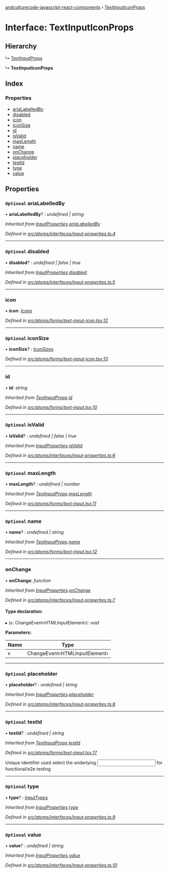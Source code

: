 [andculturecode-javascript-react-components](../README.md) › [TextInputIconProps](textinputiconprops.md)

# Interface: TextInputIconProps

## Hierarchy

  ↳ [TextInputProps](textinputprops.md)

  ↳ **TextInputIconProps**

## Index

### Properties

* [ariaLabelledBy](textinputiconprops.md#optional-arialabelledby)
* [disabled](textinputiconprops.md#optional-disabled)
* [icon](textinputiconprops.md#icon)
* [iconSize](textinputiconprops.md#optional-iconsize)
* [id](textinputiconprops.md#id)
* [isValid](textinputiconprops.md#optional-isvalid)
* [maxLength](textinputiconprops.md#optional-maxlength)
* [name](textinputiconprops.md#optional-name)
* [onChange](textinputiconprops.md#onchange)
* [placeholder](textinputiconprops.md#optional-placeholder)
* [testId](textinputiconprops.md#optional-testid)
* [type](textinputiconprops.md#optional-type)
* [value](textinputiconprops.md#optional-value)

## Properties

### `Optional` ariaLabelledBy

• **ariaLabelledBy**? : *undefined | string*

*Inherited from [InputProperties](inputproperties.md).[ariaLabelledBy](inputproperties.md#optional-arialabelledby)*

*Defined in [src/atoms/interfaces/input-properties.ts:4](https://github.com/AndcultureCode/AndcultureCode.JavaScript.React.Components/blob/09a736c/src/atoms/interfaces/input-properties.ts#L4)*

___

### `Optional` disabled

• **disabled**? : *undefined | false | true*

*Inherited from [InputProperties](inputproperties.md).[disabled](inputproperties.md#optional-disabled)*

*Defined in [src/atoms/interfaces/input-properties.ts:5](https://github.com/AndcultureCode/AndcultureCode.JavaScript.React.Components/blob/09a736c/src/atoms/interfaces/input-properties.ts#L5)*

___

###  icon

• **icon**: *[Icons](../enums/icons.md)*

*Defined in [src/atoms/forms/text-input-icon.tsx:12](https://github.com/AndcultureCode/AndcultureCode.JavaScript.React.Components/blob/09a736c/src/atoms/forms/text-input-icon.tsx#L12)*

___

### `Optional` iconSize

• **iconSize**? : *[IconSizes](../enums/iconsizes.md)*

*Defined in [src/atoms/forms/text-input-icon.tsx:13](https://github.com/AndcultureCode/AndcultureCode.JavaScript.React.Components/blob/09a736c/src/atoms/forms/text-input-icon.tsx#L13)*

___

###  id

• **id**: *string*

*Inherited from [TextInputProps](textinputprops.md).[id](textinputprops.md#id)*

*Defined in [src/atoms/forms/text-input.tsx:10](https://github.com/AndcultureCode/AndcultureCode.JavaScript.React.Components/blob/09a736c/src/atoms/forms/text-input.tsx#L10)*

___

### `Optional` isValid

• **isValid**? : *undefined | false | true*

*Inherited from [InputProperties](inputproperties.md).[isValid](inputproperties.md#optional-isvalid)*

*Defined in [src/atoms/interfaces/input-properties.ts:6](https://github.com/AndcultureCode/AndcultureCode.JavaScript.React.Components/blob/09a736c/src/atoms/interfaces/input-properties.ts#L6)*

___

### `Optional` maxLength

• **maxLength**? : *undefined | number*

*Inherited from [TextInputProps](textinputprops.md).[maxLength](textinputprops.md#optional-maxlength)*

*Defined in [src/atoms/forms/text-input.tsx:11](https://github.com/AndcultureCode/AndcultureCode.JavaScript.React.Components/blob/09a736c/src/atoms/forms/text-input.tsx#L11)*

___

### `Optional` name

• **name**? : *undefined | string*

*Inherited from [TextInputProps](textinputprops.md).[name](textinputprops.md#optional-name)*

*Defined in [src/atoms/forms/text-input.tsx:12](https://github.com/AndcultureCode/AndcultureCode.JavaScript.React.Components/blob/09a736c/src/atoms/forms/text-input.tsx#L12)*

___

###  onChange

• **onChange**: *function*

*Inherited from [InputProperties](inputproperties.md).[onChange](inputproperties.md#onchange)*

*Defined in [src/atoms/interfaces/input-properties.ts:7](https://github.com/AndcultureCode/AndcultureCode.JavaScript.React.Components/blob/09a736c/src/atoms/interfaces/input-properties.ts#L7)*

#### Type declaration:

▸ (`e`: ChangeEvent‹HTMLInputElement›): *void*

**Parameters:**

Name | Type |
------ | ------ |
`e` | ChangeEvent‹HTMLInputElement› |

___

### `Optional` placeholder

• **placeholder**? : *undefined | string*

*Inherited from [InputProperties](inputproperties.md).[placeholder](inputproperties.md#optional-placeholder)*

*Defined in [src/atoms/interfaces/input-properties.ts:8](https://github.com/AndcultureCode/AndcultureCode.JavaScript.React.Components/blob/09a736c/src/atoms/interfaces/input-properties.ts#L8)*

___

### `Optional` testId

• **testId**? : *undefined | string*

*Inherited from [TextInputProps](textinputprops.md).[testId](textinputprops.md#optional-testid)*

*Defined in [src/atoms/forms/text-input.tsx:17](https://github.com/AndcultureCode/AndcultureCode.JavaScript.React.Components/blob/09a736c/src/atoms/forms/text-input.tsx#L17)*

Unique identifier used select the underlying <input> for functional/e2e testing

___

### `Optional` type

• **type**? : *[InputTypes](../enums/inputtypes.md)*

*Inherited from [InputProperties](inputproperties.md).[type](inputproperties.md#optional-type)*

*Defined in [src/atoms/interfaces/input-properties.ts:9](https://github.com/AndcultureCode/AndcultureCode.JavaScript.React.Components/blob/09a736c/src/atoms/interfaces/input-properties.ts#L9)*

___

### `Optional` value

• **value**? : *undefined | string*

*Inherited from [InputProperties](inputproperties.md).[value](inputproperties.md#optional-value)*

*Defined in [src/atoms/interfaces/input-properties.ts:10](https://github.com/AndcultureCode/AndcultureCode.JavaScript.React.Components/blob/09a736c/src/atoms/interfaces/input-properties.ts#L10)*
